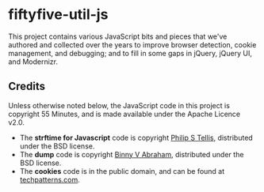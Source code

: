 # fiftyfive-util-js

This project contains various JavaScript bits and pieces that we've authored and collected over the years to improve browser detection, cookie management, and debugging; and to fill in some gaps in jQuery, jQuery UI, and Modernizr.

## Credits

Unless otherwise noted below, the JavaScript code in this project is copyright 55 Minutes, and is made available under the Apache Licence v2.0.

* The **strftime for Javascript** code is copyright [Philip S Tellis](mailto:philip@bluesmoon.info), distributed under the BSD license.
* The **dump** code is copyright [Binny V Abraham](http://www.openjs.com/license.php), distributed under the BSD license.
* The **cookies** code is in the public domain, and can be found at [techpatterns.com](http://techpatterns.com/downloads/javascript_cookies.php).
